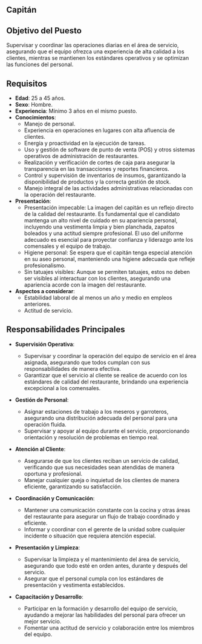 ## Capitán

## Objetivo del Puesto
Supervisar y coordinar las operaciones diarias en el área de servicio, asegurando que el equipo ofrezca una experiencia de alta calidad a los clientes, mientras se mantienen los estándares operativos y se optimizan las funciones del personal.

## Requisitos

- **Edad**: 25 a 45 años.
- **Sexo**: Hombre.
- **Experiencia**: Mínimo 3 años en el mismo puesto.
- **Conocimientos**:
  - Manejo de personal.
  - Experiencia en operaciones en lugares con alta afluencia de clientes.
  - Energía y proactividad en la ejecución de tareas.
  - Uso y gestión de software de punto de venta (POS) y otros sistemas operativos de administración de restaurantes.
  - Realización y verificación de cortes de caja para asegurar la transparencia en las transacciones y reportes financieros.
  - Control y supervisión de inventarios de insumos, garantizando la disponibilidad de productos y la correcta gestión de stock.
  - Manejo integral de las actividades administrativas relacionadas con la operación del restaurante.
- **Presentación**:
  - Presentación impecable: La imagen del capitán es un reflejo directo de la calidad del restaurante. Es fundamental que el candidato mantenga un alto nivel de cuidado en su apariencia personal, incluyendo una vestimenta limpia y bien planchada, zapatos boleados y una actitud siempre profesional. El uso del uniforme adecuado es esencial para proyectar confianza y liderazgo ante los comensales y el equipo de trabajo.
  - Higiene personal: Se espera que el capitán tenga especial atención en su aseo personal, manteniendo una higiene adecuada que refleje profesionalismo.
  - Sin tatuajes visibles: Aunque se permiten tatuajes, estos no deben ser visibles al interactuar con los clientes, asegurando una apariencia acorde con la imagen del restaurante.
- **Aspectos a considerar**:
  - Estabilidad laboral de al menos un año y medio en empleos anteriores.
  - Actitud de servicio.

## Responsabilidades Principales

- **Supervisión Operativa**:
  - Supervisar y coordinar la operación del equipo de servicio en el área asignada, asegurando que todos cumplan con sus responsabilidades de manera efectiva.
  - Garantizar que el servicio al cliente se realice de acuerdo con los estándares de calidad del restaurante, brindando una experiencia excepcional a los comensales.

- **Gestión de Personal**:
  - Asignar estaciones de trabajo a los meseros y garroteros, asegurando una distribución adecuada del personal para una operación fluida.
  - Supervisar y apoyar al equipo durante el servicio, proporcionando orientación y resolución de problemas en tiempo real.

- **Atención al Cliente**:
  - Asegurarse de que los clientes reciban un servicio de calidad, verificando que sus necesidades sean atendidas de manera oportuna y profesional.
  - Manejar cualquier queja o inquietud de los clientes de manera eficiente, garantizando su satisfacción.

- **Coordinación y Comunicación**:
  - Mantener una comunicación constante con la cocina y otras áreas del restaurante para asegurar un flujo de trabajo coordinado y eficiente.
  - Informar y coordinar con el gerente de la unidad sobre cualquier incidente o situación que requiera atención especial.

- **Presentación y Limpieza**:
  - Supervisar la limpieza y el mantenimiento del área de servicio, asegurando que todo esté en orden antes, durante y después del servicio.
  - Asegurar que el personal cumpla con los estándares de presentación y vestimenta establecidos.

- **Capacitación y Desarrollo**:
  - Participar en la formación y desarrollo del equipo de servicio, ayudando a mejorar las habilidades del personal para ofrecer un mejor servicio.
  - Fomentar una actitud de servicio y colaboración entre los miembros del equipo.